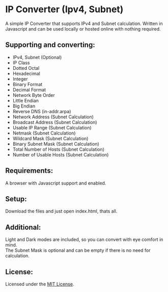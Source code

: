 # IP Converter (Ipv4, Subnet)
A simple IP Converter that supports IPv4 and Subnet calculation. Written in Javascript and can be used locally or hosted online with nothing required.

## Supporting and converting:
- IPv4, Subnet (Optional)
- IP Class
- Dotted Octal
- Hexadecimal
- Integer
- Binary Format
- Decimal Format
- Network Byte Order
- Little Endian
- Big Endian
- Reverse DNS (in-addr.arpa)
- Network Address (Subnet Calculation)
- Broadcast Address (Subnet Calculation)
- Usable IP Range (Subnet Calculation)
- Netmask (Subnet Calculation)
- Wildcard Mask (Subnet Calculation)
- Binary Subnet Mask (Subnet Calculation)
- Total Number of Hosts (Subnet Calculation)
- Number of Usable Hosts (Subnet Calculation)

## Requirements:
A browser with Javascript support and enabled.

## Setup:
Download the files and just open index.html, thats all.

## Additional:
Light and Dark modes are included, so you can convert with eye comfort in mind.
\
The Subnet Mask is optional and can be empty if there is no need for calculation.

## License:
Licensed under the [MIT License](LICENSE).
